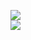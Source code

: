 [![](https://img.shields.io/badge/Made%20With-Github%20Spray-lightgrey.svg?style=for-the-badge&logo=github)](https://github.com/Annihil/github-spray#14838)  
[![](https://i.imgur.com/2DrTn0Z.gif)](https://github.com/Annihil/github-spray)